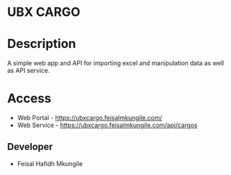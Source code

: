 <p align="center">
<h1>UBX CARGO</h1>
</p>

# Description

A simple web app and API for importing excel and manipulation data as well as API service.

# Access

- Web Portal - https://ubxcargo.feisalmkungile.com/
- Web Service - https://ubxcargo.feisalmkungile.com/api/cargos

## Developer

- Feisal Hafidh Mkungile